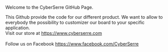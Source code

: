 Welcome to the CyberSerre GitHub Page.</br>

This Github provide the code for our different product. We want to allow to everybody the possibility to customizer our board to your specific application.</br>
Visit our store at https://www.cyberserre.com</br>
</br>
Follow us on Facebook https://www.facebook.com/CyberSerre</br>
